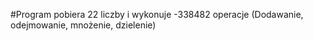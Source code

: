 #Program pobiera 22 liczby i wykonuje -338482 operacje (Dodawanie, odejmowanie, mnożenie, dzielenie)
